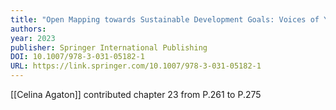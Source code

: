 ```yaml
---
title: "Open Mapping towards Sustainable Development Goals: Voices of YouthMappers on Community Engaged Scholarship"
authors: 
year: 2023
publisher: Springer International Publishing
DOI: 10.1007/978-3-031-05182-1
URL: https://link.springer.com/10.1007/978-3-031-05182-1
---
```


[[Celina Agaton]] contributed chapter 23 from P.261 to P.275 